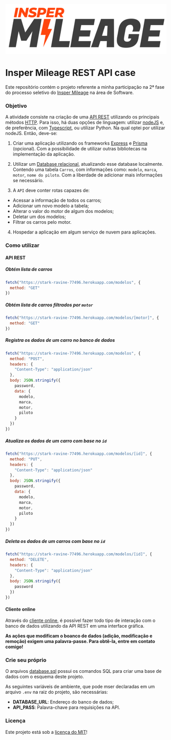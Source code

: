 [![Insper Mileage logo](public/assets/mileage-logo.svg)](https://inspermileage.netlify.app/)

# Insper Mileage REST API case

Este repositório contém o projeto referente a minha participação na 2ª fase do processo seletivo do [Insper Mileage](https://www.instagram.com/inspermileage/) na área de Software.

### Objetivo

A atividade consiste na criação de uma [API REST](https://pt.wikipedia.org/wiki/REST) utilizando os principais métodos [HTTP](https://developer.mozilla.org/pt-BR/docs/Web/HTTP/Overview). Para isso, há duas opções de linguagem: utilizar [nodeJS](https://nodejs.org/en/) e, de preferência, com [Typescript](https://www.typescriptlang.org/), ou utilizar Python. Na qual optei por utilizar nodeJS. Então, deve-se:

1. Criar uma aplicação utilizando os frameworks [Express](https://expressjs.com/pt-br/) e [Prisma](https://www.prisma.io/) (opcional). Com a possibilidade de utilizar outras bibliotecas na implementação da aplicação.

2. Utilizar um [Database relacional](https://pt.wikipedia.org/wiki/Banco_de_dados_relacional), atualizando esse database localmente. Contendo uma tabela `Carros`, com informações como: `modelo`, `marca`, `motor`, `nome do piloto`. Com a liberdade de adicionar mais informações se necessário.

3. A `API` deve conter rotas capazes de:
  -  Acessar a informação de todos os carros;
  -  Adicionar um novo modelo a tabela;
  -  Alterar o valor do motor de algum dos modelos;
  -  Deletar um dos modelos;
  -  Filtrar os carros pelo motor.

4. Hospedar a aplicação em algum serviço de nuvem para aplicações.

### Como utilizar

#### API REST

##### Obtém lista de carros

```js
fetch("https://stark-ravine-77496.herokuapp.com/modelos", {
  method: "GET"
})
```

##### Obtém lista de carros filtrados por `motor`

```js
fetch("https://stark-ravine-77496.herokuapp.com/modelos/[motor]", {
  method: "GET"
})
```

##### Registra os dados de um carro no banco de dados

```js
fetch("https://stark-ravine-77496.herokuapp.com/modelos", {
  method: "POST",
  headers: {
    "Content-Type": "application/json"
  },
  body: JSON.stringify({
    password,
    data: {
      modelo,
      marca,
      motor,
      piloto
    }
  })
})
```

##### Atualiza os dados de um carro com base no `id`

```js
fetch("https://stark-ravine-77496.herokuapp.com/modelos/[id]", {
  method: "PUT",
  headers: {
    "Content-Type": "application/json"
  },
  body: JSON.stringify({
    password,
    data: {
      modelo,
      marca,
      motor,
      piloto
    }
  })
})
```

##### Deleta os dados de um carros com base no `id`

```js
fetch("https://stark-ravine-77496.herokuapp.com/modelos/[id]", {
  method: "DELETE",
  headers: {
    "Content-Type": "application/json"
  },
  body: JSON.stringify({
    password
  })
})
```

#### Cliente online

Através do [cliente online](https://stark-ravine-77496.herokuapp.com/), é possível fazer todo tipo de interação com o banco de dados utilizando da API REST em uma interface gráfica.

**As ações que modificam o boanco de dados (adição, modificação e remoção) exigem uma palavra-passe. Para obtê-la, entre em contato comigo!**

### Crie seu próprio

O arquivos [database.sql](https://github.com/FelixLuciano/Insper-Mileage-REST-API-case/blob/main/database.sql) possui os comandos SQL para criar uma base de dados com o esquema deste projeto.

As seguintes variáveis de ambiente, que pode mser declaradas em um arquivo `.env` na raiz do projeto, são necessárias:
- **DATABASE_URL**: Endereço do banco de dados;
- **API_PASS**: Palavra-chave para requisições na API.

### Licença

Este projeto está sob a [licença do MIT](https://github.com/FelixLuciano/Insper-Mileage-RESTful-API-case/blob/main/LICENSE)!
